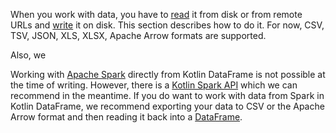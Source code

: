 [//]: # (title: Input/output)

When you work with data, you have to [read](read.md) it from disk or from remote URLs and [write](write.md) it on disk.
This section describes how to do it. For now, CSV, TSV, JSON, XLS, XLSX, Apache Arrow formats are supported.

Also, we 

Working with [Apache Spark](https://spark.apache.org/) directly from Kotlin DataFrame is not possible at the time of 
writing. However, there is a [Kotlin Spark API](https://github.com/Kotlin/kotlin-spark-api) which we can recommend in
the meantime. If you do want to work with data from Spark in Kotlin DataFrame, we recommend exporting your data to CSV or
the Apache Arrow format and then reading it back into a [DataFrame](DataFrame.md).
